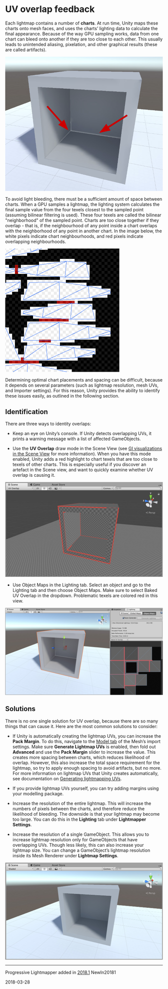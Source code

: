 # UV overlap feedback 

Each lightmap contains a number of __charts__. At run time, Unity maps these charts onto mesh faces, and uses the charts’ lighting data to calculate the final appearance. Because of the way GPU sampling works, data from one chart can bleed onto another if they are too close to each other. This usually leads to unintended aliasing, pixelation, and other graphical results (these are called artifacts).

![Example of graphical artifacts due to chart bleeding](../uploads/Main/ProgressiveLightmapper-UVOverlap-0.png)

To avoid light bleeding, there must be a sufficient amount of space between charts. When a GPU samples a lightmap, the lighting system calculates the final sample value from the four texels closest to the sampled point (assuming bilinear filtering is used). These four texels are called the bilinear "neighborhood" of the sampled point. Charts are too close together if they overlap - that is, if the neighbourhood of any point inside a chart overlaps with the neighborhood of any point in another chart. In the image below, the white pixels indicate chart neighbourhoods, and red pixels indicate overlapping neighbourhoods.

![Red pixels indicate overlapping chart neighbourhoods](../uploads/Main/ProgressiveLightmapper-UVOverlap-1.png)

Determining optimal chart placements and spacing can be difficult, because it depends on several parameters (such as lightmap resolution, mesh UVs, and Importer settings). For this reason, Unity provides the ability to identify these issues easily, as outlined in the following section.

## Identification

There are three ways to identity overlaps: 

* Keep an eye on Unity’s console. If Unity detects overlapping UVs, it prints a warning message with a list of affected GameObjects. 

* Use the __UV Overlap__ draw mode in the Scene View (see [GI visualizations in the Scene View](GIVis) for more information). When you have this mode enabled, Unity adds a red highlight to chart texels that are too close to texels of other charts. This is especially useful if you discover an artefact in the Scene view, and want to quickly examine whether UV overlap is causing it.

![Scene View using UV Overlap draw mode (see dropdown in top left)](../uploads/Main/ProgressiveLightmapper-UVOverlap-2.jpg)

* Use Object Maps in the Lighting tab. Select an object and go to the Lighting tab and then choose Object Maps. Make sure to select Baked UV Overlap in the dropdown. Problematic texels are colored red in this view.

![Object Maps in the Lighting tab](../uploads/Main/ProgressiveLightmapper-UVOverlap-3.jpg)

## Solutions

There is no one single solution for UV overlap, because there are so many things that can cause it. Here are the most common solutions to consider:

* If Unity is automatically creating the lightmap UVs, you can increase the __Pack Margin__. To do this, navigate to the [Model tab](FBXImporter-Model) of the Mesh’s import settings. Make sure __Generate Lightmap UVs__ is enabled, then fold out __Advanced__ and use the __Pack Margin__ slider to increase the value. This creates more spacing between charts, which reduces likelihood of overlap. However, this also increase the total space requirement for the lightmap, so try to apply enough spacing to avoid artifacts, but no more. For more information on lightmap UVs that Unity creates automatically, see documentation on [Generating lightmapping UVs](LightingGiUvs-GeneratingLightmappingUVs).

* If you provide lightmap UVs yourself, you can try adding margins using your modelling package.

* Increase the resolution of the entire lightmap. This will increase the numbers of pixels between the charts, and therefore reduce the likelihood of bleeding. The downside is that your lightmap may become too large. You can do this in the __Lighting__ tab under __Lightmapper Settings__.

* Increase the resolution of a single GameObject. This allows you to increase lightmap resolution only for GameObjects that have overlapping UVs. Though less likely, this can also increase your lightmap size. You can change a GameObject’s lightmap resolution inside its Mesh Renderer under __Lightmap Settings__.

![Same mesh as before, but without bleeding artifacts](../uploads/Main/ProgressiveLightmapper-UVOverlap-4.jpg)

---

<span class="page-history">Progressive Lightmapper added in [2018.1](https://docs.unity3d.com/2018.1/Documentation/Manual/30_search.html?q=newin20181) <span class="search-words">NewIn20181</span></span>

<span class="page-edit"> 2018-03-28  <!-- include IncludeTextNewPageSomeEdit --></span>
